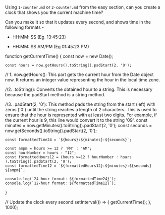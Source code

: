 Using `1-counter.md` or `2-counter.md` from the easy section, can you create a
clock that shows you the current machine time?

Can you make it so that it updates every second, and shows time in the following formats - 

 - HH:MM::SS (Eg. 13:45:23)

 - HH:MM::SS AM/PM (Eg 01:45:23 PM)


function getCurrentTime() {
    const now = new Date();
  
    const hours = now.getHours().toString().padStart(2, '0');
// 1. now.getHours(): This part gets the current hour from the Date object now. It returns an integer value representing the hour in the local time zone.

//2. .toString(): Converts the obtained hour to a string. This is necessary because the padStart method is a string method.

//3. .padStart(2, '0'): This method pads the string from the start (left) with zeros ('0') until the string reaches a length of 2 characters. This is used to ensure that the hour is represented with at least two digits. For example, if the current hour is 9, this line would convert it to the string '09'.
    const minutes = now.getMinutes().toString().padStart(2, '0');
    const seconds = now.getSeconds().toString().padStart(2, '0');
  
    const formattedTime24 = `${hours}:${minutes}:${seconds}`;
  
    const ampm = hours >= 12 ? 'PM' : 'AM';
    const hourNumber = hours - "12";
    const formattedHours12 = (hours >=12 ? hourNumber : hours ).toString().padStart(2, '0');
    const formattedTime12 = `${formattedHours12}:${minutes}:${seconds} ${ampm}`;
  
    console.log(`24-hour format: ${formattedTime24}`);
    console.log(`12-hour format: ${formattedTime12}`);
  }
  
  // Update the clock every second
  setInterval(() => {
    getCurrentTime();
  }, 1000);
